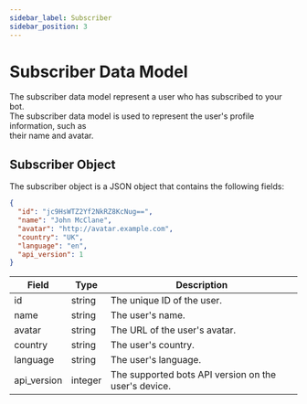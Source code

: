 ```yaml
---
sidebar_label: Subscriber
sidebar_position: 3
---
```


# Subscriber Data Model

The subscriber data model represent a user who has subscribed to your bot.<br/>
The subscriber data model is used to represent the user's profile information, such as<br/>
their name and avatar.

## Subscriber Object

The subscriber object is a JSON object that contains the following fields:

```json title=Subscriber
{
  "id": "jc9HsWTZ2Yf2NkRZ8KcNug==",
  "name": "John McClane",
  "avatar": "http://avatar.example.com",
  "country": "UK",
  "language": "en",
  "api_version": 1
}
```

| Field | Type | Description |
| ----- | ---- | ----------- |
| id | string | The unique ID of the user. |
| name | string | The user's name. |
| avatar | string | The URL of the user's avatar. |
| country | string | The user's country. |
| language | string | The user's language. |
| api_version | integer | The supported bots API version on the user's device. |


